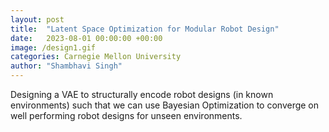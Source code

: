 ```yaml
---
layout: post
title:  "Latent Space Optimization for Modular Robot Design"
date:   2023-08-01 00:00:00 +00:00
image: /design1.gif
categories: Carnegie Mellon University
author: "Shambhavi Singh"
---
```

Designing a VAE to structurally encode robot designs (in known environments) such that we can use Bayesian Optimization to converge on well performing robot designs for unseen environments. 